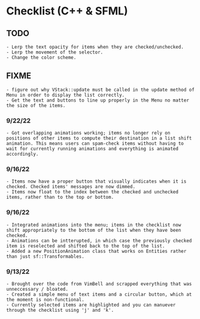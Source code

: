 # Checklist (C++ & SFML)

## TODO
	- Lerp the text opacity for items when they are checked/unchecked.
	- Lerp the movement of the selector.
	- Change the color scheme.

## FIXME
	- figure out why VStack::update must be called in the update method of Menu in order to display the list correctly.
	- Get the text and buttons to line up properly in the Menu no matter the size of the items.





### 9/22/22
	- Got overlapping animations working; items no longer rely on positions of other items to compute their destination in a list shift animation. This means users can spam-check items without having to wait for currently running animations and everything is animated accordingly.



### 9/16/22
	- Items now have a proper button that visually indicates when it is checked. Checked items' messages are now dimmed.
	- Items now float to the index between the checked and unchecked items, rather than to the top or bottom.



### 9/16/22
	- Integrated animations into the menu; items in the checklist now shift appropriately to the bottom of the list when they have been checked.
	- Animations can be intterupted, in which case the previously checked item is reselected and shifted back to the top of the list.
	- Added a new PositionAnimation class that works on Entities rather than just sf::Transformables.



### 9/13/22
	- Brought over the code from VimBell and scrapped everything that was unneccessary / bloated.
	- Created a simple menu of text items and a circular button, which at the moment is non-functional.
	- Currently selected items are highlighted and you can manuever through the checklist using 'j' and 'k'.






